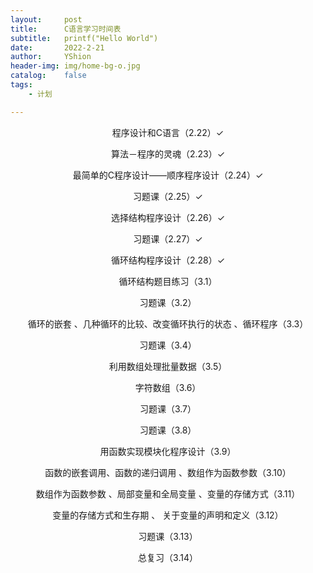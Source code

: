 ```yaml
---
layout:     post
title:      C语言学习时间表
subtitle:   printf("Hello World")
date:       2022-2-21
author:     YShion
header-img: img/home-bg-o.jpg
catalog:    false
tags:
    - 计划

---
```

<p align="center">程序设计和C语言（2.22）✓</p>

<p align="center">算法－程序的灵魂（2.23）✓</p>

<p align="center">最简单的C程序设计――顺序程序设计（2.24）✓</p>

<p align="center">习题课（2.25）✓</p>

<p align="center">选择结构程序设计（2.26）✓</p>

<p align="center">习题课（2.27）✓</p>

<p align="center">循环结构程序设计（2.28）✓</p>

<p align="center">循环结构题目练习（3.1）</p>

<p align="center">习题课（3.2）</p>

<p align="center">循环的嵌套 、几种循环的比较、改变循环执行的状态 、循环程序（3.3）</p>

<p align="center">习题课（3.4）</p>

<p align="center">利用数组处理批量数据（3.5）</p>

<p align="center">字符数组（3.6）</p>

<p align="center">习题课（3.7）</p>

<p align="center">习题课（3.8）</p>

<p align="center">用函数实现模块化程序设计（3.9）</p>

<p align="center">函数的嵌套调用、函数的递归调用 、数组作为函数参数（3.10）</p>

<p align="center">数组作为函数参数 、局部变量和全局变量 、变量的存储方式（3.11）</p>

<p align="center">变量的存储方式和生存期 、 关于变量的声明和定义（3.12）</p>

<p align="center">习题课（3.13）</p>

<p align="center">总复习（3.14）</p>

